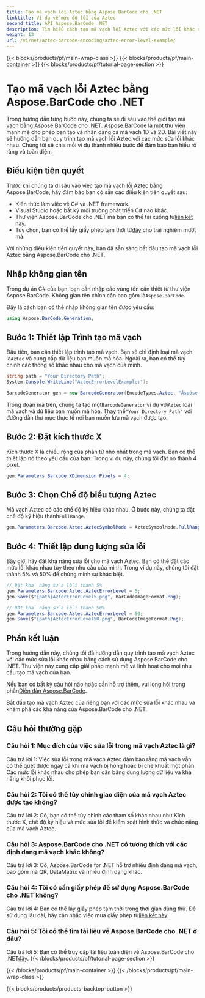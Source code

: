 ```yaml
---
title: Tạo mã vạch lỗi Aztec bằng Aspose.BarCode cho .NET
linktitle: Ví dụ về mức độ lỗi của Aztec
second_title: API Aspose.BarCode .NET
description: Tìm hiểu cách tạo mã vạch lỗi Aztec với các mức lỗi khác nhau bằng Aspose.BarCode cho .NET. Hướng dẫn toàn diện để tạo mã vạch.
weight: 13
url: /vi/net/aztec-barcode-encoding/aztec-error-level-example/
---
```


{{< blocks/products/pf/main-wrap-class >}}
{{< blocks/products/pf/main-container >}}
{{< blocks/products/pf/tutorial-page-section >}}

# Tạo mã vạch lỗi Aztec bằng Aspose.BarCode cho .NET

Trong hướng dẫn từng bước này, chúng ta sẽ đi sâu vào thế giới tạo mã vạch bằng Aspose.BarCode cho .NET. Aspose.BarCode là một thư viện mạnh mẽ cho phép bạn tạo và nhận dạng cả mã vạch 1D và 2D. Bài viết này sẽ hướng dẫn bạn quy trình tạo mã vạch lỗi Aztec với các mức sửa lỗi khác nhau. Chúng tôi sẽ chia mỗi ví dụ thành nhiều bước để đảm bảo bạn hiểu rõ ràng và toàn diện.

## Điều kiện tiên quyết

Trước khi chúng ta đi sâu vào việc tạo mã vạch lỗi Aztec bằng Aspose.BarCode, hãy đảm bảo bạn có sẵn các điều kiện tiên quyết sau:

- Kiến thức làm việc về C# và .NET framework.
- Visual Studio hoặc bất kỳ môi trường phát triển C# nào khác.
-  Thư viện Aspose.BarCode cho .NET mà bạn có thể tải xuống từ[liên kết này](https://releases.aspose.com/barcode/net/).
-  Tùy chọn, bạn có thể lấy giấy phép tạm thời từ[đây](https://purchase.aspose.com/temporary-license/) cho trải nghiệm mượt mà.

Với những điều kiện tiên quyết này, bạn đã sẵn sàng bắt đầu tạo mã vạch lỗi Aztec bằng Aspose.BarCode cho .NET.

## Nhập không gian tên

Trong dự án C# của bạn, bạn cần nhập các vùng tên cần thiết từ thư viện Aspose.BarCode. Không gian tên chính cần bao gồm là`Aspose.BarCode`.

Đây là cách bạn có thể nhập không gian tên được yêu cầu:

```csharp
using Aspose.BarCode.Generation;
```

## Bước 1: Thiết lập Trình tạo mã vạch

 Đầu tiên, bạn cần thiết lập trình tạo mã vạch. Bạn sẽ chỉ định loại mã vạch là`Aztec` và cung cấp dữ liệu bạn muốn mã hóa. Ngoài ra, bạn có thể tùy chỉnh các thông số khác nhau cho mã vạch của mình.

```csharp
string path = "Your Directory Path";
System.Console.WriteLine("AztecErrorLevelExample:");

BarcodeGenerator gen = new BarcodeGenerator(EncodeTypes.Aztec, "Åspóse.Barcóde© is a powerful library to generate & recognize 1D & 2D barcodes");
```

 Trong đoạn mã trên, chúng ta tạo một`BarcodeGenerator` ví dụ với`Aztec` loại mã vạch và dữ liệu bạn muốn mã hóa. Thay thế`"Your Directory Path"` với đường dẫn thư mục thực tế nơi bạn muốn lưu mã vạch được tạo.

## Bước 2: Đặt kích thước X

Kích thước X là chiều rộng của phần tử nhỏ nhất trong mã vạch. Bạn có thể thiết lập nó theo yêu cầu của bạn. Trong ví dụ này, chúng tôi đặt nó thành 4 pixel.

```csharp
gen.Parameters.Barcode.XDimension.Pixels = 4;
```

## Bước 3: Chọn Chế độ biểu tượng Aztec

 Mã vạch Aztec có các chế độ ký hiệu khác nhau. Ở bước này, chúng ta đặt chế độ ký hiệu thành`FullRange`.

```csharp
gen.Parameters.Barcode.Aztec.AztecSymbolMode = AztecSymbolMode.FullRange;
```

## Bước 4: Thiết lập dung lượng sửa lỗi

Bây giờ, hãy đặt khả năng sửa lỗi cho mã vạch Aztec. Bạn có thể đặt các mức lỗi khác nhau tùy theo nhu cầu của mình. Trong ví dụ này, chúng tôi đặt thành 5% và 50% để chứng minh sự khác biệt.

```csharp
// Đặt khả năng sửa lỗi thành 5%
gen.Parameters.Barcode.Aztec.AztecErrorLevel = 5;
gen.Save($"{path}AztecErrorLevel5.png", BarCodeImageFormat.Png);

// Đặt khả năng sửa lỗi thành 50%
gen.Parameters.Barcode.Aztec.AztecErrorLevel = 50;
gen.Save($"{path}AztecErrorLevel50.png", BarCodeImageFormat.Png);
```

## Phần kết luận

Trong hướng dẫn này, chúng tôi đã hướng dẫn quy trình tạo mã vạch Aztec với các mức sửa lỗi khác nhau bằng cách sử dụng Aspose.BarCode cho .NET. Thư viện này cung cấp giải pháp mạnh mẽ và linh hoạt cho mọi nhu cầu tạo mã vạch của bạn.

 Nếu bạn có bất kỳ câu hỏi nào hoặc cần hỗ trợ thêm, vui lòng hỏi trong phần[Diễn đàn Aspose.BarCode](https://forum.aspose.com/c/barcode/13).

Bắt đầu tạo mã vạch Aztec của riêng bạn với các mức sửa lỗi khác nhau và khám phá các khả năng của Aspose.BarCode cho .NET.

## Câu hỏi thường gặp

### Câu hỏi 1: Mục đích của việc sửa lỗi trong mã vạch Aztec là gì?

Câu trả lời 1: Việc sửa lỗi trong mã vạch Aztec đảm bảo rằng mã vạch vẫn có thể quét được ngay cả khi mã vạch bị hỏng hoặc bị che khuất một phần. Các mức lỗi khác nhau cho phép bạn cân bằng dung lượng dữ liệu và khả năng khôi phục lỗi.

### Câu hỏi 2: Tôi có thể tùy chỉnh giao diện của mã vạch Aztec được tạo không?

Câu trả lời 2: Có, bạn có thể tùy chỉnh các tham số khác nhau như Kích thước X, chế độ ký hiệu và mức sửa lỗi để kiểm soát hình thức và chức năng của mã vạch Aztec.

### Câu hỏi 3: Aspose.BarCode cho .NET có tương thích với các định dạng mã vạch khác không?

Câu trả lời 3: Có, Aspose.BarCode for .NET hỗ trợ nhiều định dạng mã vạch, bao gồm mã QR, DataMatrix và nhiều định dạng khác.

### Câu hỏi 4: Tôi có cần giấy phép để sử dụng Aspose.BarCode cho .NET không?

 Câu trả lời 4: Bạn có thể lấy giấy phép tạm thời trong thời gian dùng thử. Để sử dụng lâu dài, hãy cân nhắc việc mua giấy phép từ[liên kết này](https://purchase.aspose.com/buy).

### Câu hỏi 5: Tôi có thể tìm tài liệu về Aspose.BarCode cho .NET ở đâu?

 Câu trả lời 5: Bạn có thể truy cập tài liệu toàn diện về Aspose.BarCode cho .NET[đây](https://reference.aspose.com/barcode/net/).
{{< /blocks/products/pf/tutorial-page-section >}}

{{< /blocks/products/pf/main-container >}}
{{< /blocks/products/pf/main-wrap-class >}}

{{< blocks/products/products-backtop-button >}}
